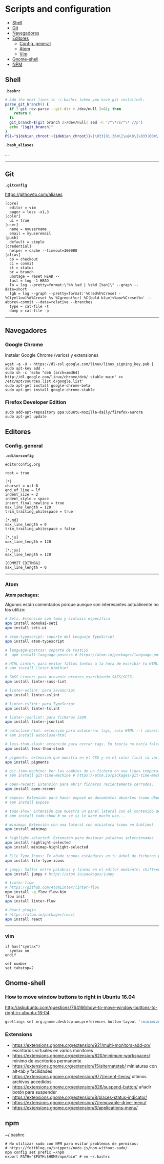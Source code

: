 # Scripts and configuration

- [Shell](#shell)
- [Git](#git)
- [Navegadores](#navegadores)
- [Editores](#editores)
  - [Config. general](#config-general)
  - [Atom](#atom)
  - [Vim](#vim)
- [Gnome-shell](#gnome-shell)
- [NPM](#npm)

## Shell

**`.bashrc`**

```bash
# Add the next lines in ~/.bashrc (when you have git installed):
parse_git_branch() {
  if ! git rev-parse --git-dir > /dev/null 2>&1; then
    return 0
  fi
  git_branch=$(git branch 2>/dev/null| sed -n '/^\*/s/^\* //p')
  echo "[$git_branch]"
}
PS1="${debian_chroot:+($debian_chroot)}\[\033[01;36m\]\u@\h\[\033[00m\]:\[\033[01;32m\]\w\[\033[00m\]\[\033[01;31m\]\$(parse_git_branch)\[\033[00m\]$ "
```

**`.bash_aliases`**

...

<hr>

## Git

**`.gitconfig`**

https://githowto.com/aliases

```
[core]
  editor = vim
  pager = less -x1,3
[color]
  ui = true
[user]
  name = myusername
  email = myuseremail
[push]
  default = simple
[credential]
  helper = cache --timeout=360000
[alias]
  co = checkout
  ci = commit
  st = status
  br = branch
  unstage = reset HEAD --
  last = log -1 HEAD
  lo = log --pretty=format:\"%h %ad | %s%d [%an]\" --graph --date=short
  lgb = log --graph --pretty=format:'%Cred%h%Creset -%C(yellow)%d%Creset %s %Cgreen(%cr) %C(bold blue)<%an>%Creset%n' --abbrev-commit --date=relative --branches
  type = cat-file -t
  dump = cat-file -p
```

<hr>

## Navegadores

### Google Chrome

Instalar Google Chrome (varios) y extensiones

```
wget -q -O - https://dl-ssl.google.com/linux/linux_signing_key.pub | sudo apt-key add - 
sudo sh -c 'echo "deb [arch=amd64] http://dl.google.com/linux/chrome/deb/ stable main" >> /etc/apt/sources.list.d/google.list'
sudo apt-get install google-chrome-beta
sudo apt-get install google-chrome-stable
```

### Firefox Developer Edition

```
sudo add-apt-repository ppa:ubuntu-mozilla-daily/firefox-aurora
sudo apt-get update
```

## Editores

### Config. general

**`.editorconfig`**

```
editorconfig.org

root = true

[*]
charset = utf-8
end_of_line = lf
indent_size = 2
indent_style = space
insert_final_newline = true
max_line_length = 120
trim_trailing_whitespace = true

[*.md]
max_line_length = 0
trim_trailing_whitespace = false

[*.js]
max_line_length = 120

[*.jsx]
max_line_length = 120

[COMMIT_EDITMSG]
max_line_length = 0
```

<hr>

### Atom

**Atom packages:**

Algunos están comentados porque aunque son interesantes actualmente no los utilizo:

```bash
# Seti: Extensión con tema y sintaxis específica
apm install monokai-seti
apm install seti-ui

# atom-typescript: soporte del Lenguaje TypeScript
apm install atom-typescript

# language-postcss: soporte de PostCSS
#  apm install language-postcss # https://atom.io/packages/language-postcss

# HTML Linter: para evitar fallos tontos a la hora de escribir tu HTML:
# apm install linter-htmlhint

# SASS Linter: para prevenir errores escribiendo SASS/SCSS:
apm install linter-sass-lint

# linter-eslint: para JavaScript
apm install linter-eslint

# linter-tslint: para TypeScript
apm install linter-tslint

# linter-jsonlint: para ficheros JSON
apm install linter-jsonlint

# autoclose-html: extensión para autocerrar tags, solo HTML :-( investigar como cerrar cualquier tag
# apm install autoclose-html

# less-than-slash: extensión para cerrar tags. En teoría no haría falta la anterior :-/
apm install less-than-slash

# pigments: extensión que muestra en el CSS y en el color final la variable de color (#ff0000 se vería en rojo)
apm install pigments

# git-time-machine: Ver los cambios de un fichero en una linea temporal
# apm install git-time-machine # https://atom.io/packages/git-time-machine

# open-recent: Extensión para abrir ficheros recientemente cerrados.
apm install open-recent

# expose: Extensión para hacer exposé de documentos abiertos (como Ubuntu y Mac) con alt+shift+e (gestión de ventanas):
# apm install expose

# todo-show: Extensión que muestra un panel lateral con el contenido de ficheros TODO CHANGED etc. encontrados junto al fichero abierto
# apm install todo-show # no sé si le daré mucho uso...

# minimap: Extensión con una lateral con miniatura (como en Sublime)
apm install minimap

# highlight-selected: Extensión para destacar palabras seleccionadas
apm install highlight-selected
apm install minimap-highlight-selected

# File Type Icons: Te añade iconos estándares en tu árbol de ficheros para poder distinguir visualmente el tipo de cada fichero.
apm install file-type-icons

# jumpy: Saltar entre palabras y lineas en el editor mediante: shift+enter y las dos primeras letras del lugar al que se quiera saltar:
apm install jumpy # https://atom.io/packages/jumpy

# linter-flow 
# https://github.com/AtomLinter/linter-flow
npm install -g flow flow-bin
flow init
apm install linter-flow

# React plugin 
# https://atom.io/packages/react
apm install react
```

<hr>

### vim

```
if has("syntax")
  syntax on
endif

set number
set tabstop=2
```
## Gnome-shell

### How to move window buttons to right in Ubuntu 16.04

http://askubuntu.com/questions/764166/how-to-move-window-buttons-to-right-in-ubuntu-16-04

```sh
gsettings set org.gnome.desktop.wm.preferences button-layout ':minimize,maximize,close'
```

### Extensions

- https://extensions.gnome.org/extension/921/multi-monitors-add-on/  escritorios virtuales en varios monitores
- https://extensions.gnome.org/extension/820/minimum-workspaces/ mínimo de escritorios permanente
- https://extensions.gnome.org/extension/15/alternatetab/ miniaturas con alt-tab y facilidades
- https://extensions.gnome.org/extension/977/recent-items/ últimos archivos accedidos
- https://extensions.gnome.org/extension/826/suspend-button/ añadir botón para suspender
- https://extensions.gnome.org/extension/8/places-status-indicator/
- https://extensions.gnome.org/extension/7/removable-drive-menu/
- https://extensions.gnome.org/extension/6/applications-menu/

## npm

~/.bashrc

```
# No utilizar sudo con NPM para evitar problemas de permisos:
# https://fettblog.eu/snippets/node.js/npm-without-sudo/
npm config set prefix ~/npm
export PATH="$PATH:$HOME/npm/bin" # en ~/.bashrc
```
